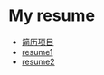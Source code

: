 # My resume

- [简历项目](https://yoowinsu.github.io/resume/resume-repo/my-project-css.html)
- [resume1](https://yoowinsu.github.io/resume/resume-repo/resume-black-writes.html)
- [resume2](https://yoowinsu.github.io/resume/index.html)
